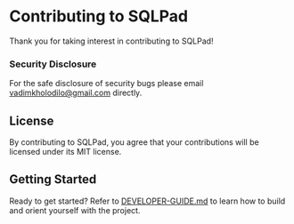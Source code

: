 # Contributing to SQLPad

Thank you for taking interest in contributing to SQLPad!

### Security Disclosure

For the safe disclosure of security bugs please email vadimkholodilo@gmail.com directly.

## License

By contributing to SQLPad, you agree that your contributions will be licensed under its MIT license.

## Getting Started

Ready to get started? Refer to [DEVELOPER-GUIDE.md](https://github.com/sqlpad/sqlpad/blob/master/DEVELOPER-GUIDE.md) to learn how to build and orient yourself with the project.
